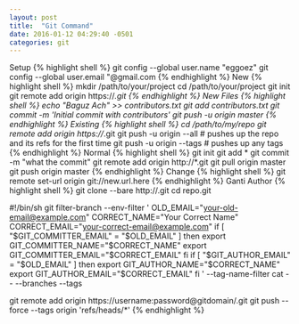 ```yaml
---
layout: post
title:  "Git Command"
date: 2016-01-12 04:29:40 -0501
categories: git
---
```

Setup
{% highlight shell %}
git config --global user.name "eggoez"
git config --global user.email "@gmail.com
{% endhighlight %}
New
{% highlight shell %}
mkdir /path/to/your/project
cd /path/to/your/project
git init
git remote add origin https://*.git
{% endhighlight %}
New Files
{% highlight shell %}
echo "Baguz Ach" >> contributors.txt
git add contributors.txt
git commit -m 'Initial commit with contributors'
git push -u origin master
{% endhighlight %}
Existing
{% highlight shell %}
cd /path/to/my/repo
git remote add origin https://*.git
git push -u origin --all # pushes up the repo and its refs for the first time
git push -u origin --tags # pushes up any tags
{% endhighlight %}
Normal
{% highlight shell %}
git init
git add *
git commit -m "what the commit"
git remote add origin http://*.git
git pull origin master
git push origin master
{% endhighlight %}
Change
{% highlight shell %}
git remote set-url origin git://new.url.here
{% endhighlight %}
Ganti Author
{% highlight shell %}
git clone --bare http://.git
cd repo.git

#!/bin/sh
git filter-branch --env-filter '
OLD_EMAIL="your-old-email@example.com"
CORRECT_NAME="Your Correct Name"
CORRECT_EMAIL="your-correct-email@example.com"
if [ "$GIT_COMMITTER_EMAIL" = "$OLD_EMAIL" ]
then
    export GIT_COMMITTER_NAME="$CORRECT_NAME"
    export GIT_COMMITTER_EMAIL="$CORRECT_EMAIL"
fi
if [ "$GIT_AUTHOR_EMAIL" = "$OLD_EMAIL" ]
then
    export GIT_AUTHOR_NAME="$CORRECT_NAME"
    export GIT_AUTHOR_EMAIL="$CORRECT_EMAIL"
fi
' --tag-name-filter cat -- --branches --tags

git remote add origin https://username:password@gitdomain/.git
git push --force --tags origin 'refs/heads/*'
{% endhighlight %}
